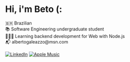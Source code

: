 # Hi, i'm Beto (:

🇧🇷 Brazilian\
📚 Software Engineering undergraduate student\
👨🏻‍💻 Learning backend development for Web with Node.js\
📬 albertogale<span>azzo@ms</span>n.com\
\
[![LinkedIn](https://img.shields.io/badge/linkedin-%230077B5.svg?style=for-the-badge&logo=linkedin&logoColor=white)](https://www.linkedin.com/in/albertogaleazzo) [![Apple Music](https://img.shields.io/badge/Apple_Music-9933CC?style=for-the-badge&logo=apple-music&logoColor=white)](https://music.apple.com/profile/albertogaleazzo)
